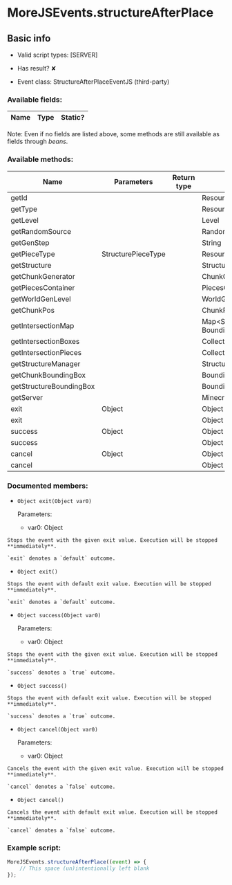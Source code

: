 # MoreJSEvents.structureAfterPlace

## Basic info

- Valid script types: [SERVER]

- Has result? ✘

- Event class: StructureAfterPlaceEventJS (third-party)

### Available fields:

| Name | Type | Static? |
| ---- | ---- | ------- |

Note: Even if no fields are listed above, some methods are still available as fields through *beans*.

### Available methods:

| Name | Parameters | Return type | Static? |
| ---- | ---------- | ----------- | ------- |
| getId |  |  | ResourceLocation | ✘ |
| getType |  |  | ResourceLocation | ✘ |
| getLevel |  |  | Level | ✘ |
| getRandomSource |  |  | RandomSource | ✘ |
| getGenStep |  |  | String | ✘ |
| getPieceType | StructurePieceType |  | ResourceLocation | ✘ |
| getStructure |  |  | Structure | ✘ |
| getChunkGenerator |  |  | ChunkGenerator | ✘ |
| getPiecesContainer |  |  | PiecesContainer | ✘ |
| getWorldGenLevel |  |  | WorldGenLevel | ✘ |
| getChunkPos |  |  | ChunkPos | ✘ |
| getIntersectionMap |  |  | Map<StructurePiece, BoundingBox> | ✘ |
| getIntersectionBoxes |  |  | Collection<BoundingBox> | ✘ |
| getIntersectionPieces |  |  | Collection<StructurePiece> | ✘ |
| getStructureManager |  |  | StructureManager | ✘ |
| getChunkBoundingBox |  |  | BoundingBox | ✘ |
| getStructureBoundingBox |  |  | BoundingBox | ✘ |
| getServer |  |  | MinecraftServer | ✘ |
| exit | Object |  | Object | ✘ |
| exit |  |  | Object | ✘ |
| success | Object |  | Object | ✘ |
| success |  |  | Object | ✘ |
| cancel | Object |  | Object | ✘ |
| cancel |  |  | Object | ✘ |


### Documented members:

- `Object exit(Object var0)`

  Parameters:
  - var0: Object

```
Stops the event with the given exit value. Execution will be stopped **immediately**.

`exit` denotes a `default` outcome.
```

- `Object exit()`
```
Stops the event with default exit value. Execution will be stopped **immediately**.

`exit` denotes a `default` outcome.
```

- `Object success(Object var0)`

  Parameters:
  - var0: Object

```
Stops the event with the given exit value. Execution will be stopped **immediately**.

`success` denotes a `true` outcome.
```

- `Object success()`
```
Stops the event with default exit value. Execution will be stopped **immediately**.

`success` denotes a `true` outcome.
```

- `Object cancel(Object var0)`

  Parameters:
  - var0: Object

```
Cancels the event with the given exit value. Execution will be stopped **immediately**.

`cancel` denotes a `false` outcome.
```

- `Object cancel()`
```
Cancels the event with default exit value. Execution will be stopped **immediately**.

`cancel` denotes a `false` outcome.
```



### Example script:

```js
MoreJSEvents.structureAfterPlace((event) => {
	// This space (un)intentionally left blank
});
```

